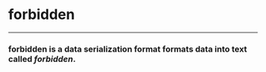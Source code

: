 # forbidden
---
### forbidden is a data serialization format **formats data into text** called _forbidden_.

